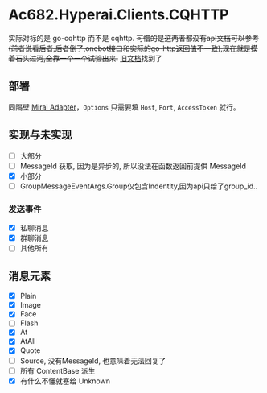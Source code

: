 # Ac682.Hyperai.Clients.CQHTTP

实际对标的是 go-cqhttp 而不是 cqhttp.
~~可惜的是这两者都没有api文档可以参考(前者说看后者,后者倒了,onebot接口和实际的go-http返回值不一致),现在就是摸着石头过河,全靠一个一个试验出来.~~
[旧文档](https://richardchien.gitee.io/coolq-http-api/docs/4.15)找到了

## 部署

同隔壁 [Mirai Adapter](https://github.com/ac682/Ac682.Hyperai.Clients.Mirai)，`Options` 只需要填 `Host`, `Port`, `AccessToken` 就行。

## 实现与未实现

- [ ] 大部分
- [ ] MessageId 获取, 因为是异步的, 所以没法在函数返回前提供 MessageId
- [x] 小部分
- [ ] GroupMessageEventArgs.Group仅包含Indentity,因为api只给了group_id..

### 发送事件

- [x] 私聊消息
- [x] 群聊消息
- [ ] 其他所有

## 消息元素

- [x] Plain
- [x] Image
- [x] Face
- [ ] Flash
- [x] At
- [x] AtAll
- [x] Quote
- [ ] Source, 没有MessageId, 也意味着无法回复了
- [ ] 所有 ContentBase 派生
- [x] 有什么不懂就塞给 Unknown
